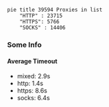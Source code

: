 
```mermaid
pie title 39594 Proxies in list
    "HTTP" : 23715
    "HTTPS": 5766
    "SOCKS" : 14406
```

### Some Info
#### Average Timeout

- mixed: 2.9s
- http: 1.4s
- https: 8.6s
- socks: 6.4s